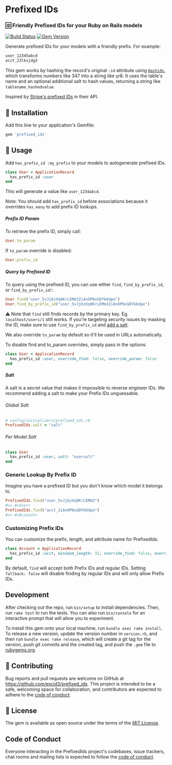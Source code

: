 <p align="center">
  <h1>Prefixed IDs</h1>
</p>

### 🆔 Friendly Prefixed IDs for your Ruby on Rails models

[![Build Status](https://github.com/excid3/prefixed_ids/workflows/Tests/badge.svg)](https://github.com/excid3/prefixed_ids/actions) [![Gem Version](https://badge.fury.io/rb/prefixed_ids.svg)](https://badge.fury.io/rb/prefixed_ids)

Generate prefixed IDs for your models with a friendly prefix. For example:

```ruby
user_12345abcd
acct_23lksjdg3
```

This gem works by hashing the record's original `:id` attribute using [`Hashids`](https://hashids.org/ruby/), which transforms numbers like 347 into a string like yr8. It uses the table's name and an optional additional salt to hash values, returning a string like `tablename_hashedvalue`.

Inspired by [Stripe's prefixed IDs](https://stripe.com/docs/api) in their API.

## 🚀 Installation
Add this line to your application's Gemfile:

```ruby
gem 'prefixed_ids'
```

## 📝 Usage

Add `has_prefix_id :my_prefix` to your models to autogenerate prefixed IDs.

```ruby
class User < ApplicationRecord
  has_prefix_id :user
end
```

This will generate a value like `user_1234abcd`.

Note: You should add `has_prefix_id` before associations because it overrides `has_many` to add prefix ID lookups.

##### Prefix ID Param

To retrieve the prefix ID, simply call:

```ruby
User.to_param
```

If `to_param` override is disabled:

```ruby
User.prefix_id
```

##### Query by Prefixed ID

To query using the prefixed ID, you can use either `find`, `find_by_prefix_id`, or `find_by_prefix_id!`:

```ruby
User.find("user_5vJjbzXq9KrLEMm32iAnOP0xGDYk6dpe")
User.find_by_prefix_id("user_5vJjbzXq9KrLEMm32iAnOP0xGDYk6dpe")
```

⚠️ Note that `find` still finds records by the primary key. Eg. `localhost/users/1` still works.
If you're targeting security issues by masking the ID, make sure to use `find_by_prefix_id` and [add a salt](#salt).

We also override `to_param` by default so it'll be used in URLs automatically.

To disable find and to_param overrides, simply pass in the options:

```ruby
class User < ApplicationRecord
  has_prefix_id :user, override_find: false, override_param: false
end
```

##### Salt

A salt is a secret value that makes it impossible to reverse engineer IDs. We recommend adding a salt to make your Prefix IDs unguessable.

###### Global Salt

```ruby
# config/initializers/prefixed_ids.rb
PrefixedIds.salt = "salt"
```

###### Per Model Salt

```ruby
class User
  has_prefix_id :user, salt: "usersalt"
end
```

### Generic Lookup By Prefix ID

Imagine you have a prefixed ID but you don't know which model it belongs to.

```ruby
PrefixedIds.find("user_5vJjbzXq9KrLEMm3")
#=> #<User>
PrefixedIds.find("acct_2iAnOP0xGDYk6dpe")
#=> #<Account>
```

### Customizing Prefix IDs

You can customize the prefix, length, and attribute name for PrefixedIds.

```ruby
class Account < ApplicationRecord
  has_prefix_id :acct, minimum_length: 32, override_find: false, override_param: false, salt: "", fallback: false
end
```

By default, `find` will accept both Prefix IDs and regular IDs. Setting `fallback: false` will disable finding by regular IDs and will only allow Prefix IDs.

## Development

After checking out the repo, run `bin/setup` to install dependencies. Then, run `rake test` to run the tests. You can also run `bin/console` for an interactive prompt that will allow you to experiment.

To install this gem onto your local machine, run `bundle exec rake install`. To release a new version, update the version number in `version.rb`, and then run `bundle exec rake release`, which will create a git tag for the version, push git commits and the created tag, and push the `.gem` file to [rubygems.org](https://rubygems.org).

## 🙏 Contributing

Bug reports and pull requests are welcome on GitHub at https://github.com/excid3/prefixed_ids. This project is intended to be a safe, welcoming space for collaboration, and contributors are expected to adhere to the [code of conduct](https://github.com/[USERNAME]/prefixed_ids/blob/master/CODE_OF_CONDUCT.md).

## 📝 License

The gem is available as open source under the terms of the [MIT License](https://opensource.org/licenses/MIT).

## Code of Conduct

Everyone interacting in the PrefixedIds project's codebases, issue trackers, chat rooms and mailing lists is expected to follow the [code of conduct](https://github.com/[USERNAME]/prefixed_ids/blob/master/CODE_OF_CONDUCT.md).
